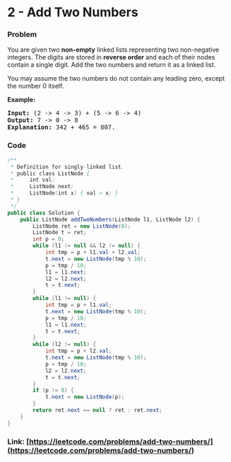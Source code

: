 # 2 - Add Two Numbers

### Problem
<p>You are given two <b>non-empty</b> linked lists representing two non-negative integers. The digits are stored in <b>reverse order</b> and each of their nodes contain a single digit. Add the two numbers and return it as a linked list.</p>

<p>You may assume the two numbers do not contain any leading zero, except the number 0 itself.</p>

<p><b>Example:</b></p>

<pre>
<b>Input:</b> (2 -&gt; 4 -&gt; 3) + (5 -&gt; 6 -&gt; 4)
<b>Output:</b> 7 -&gt; 0 -&gt; 8
<b>Explanation:</b> 342 + 465 = 807.
</pre>


### Code
```java
/**
 * Definition for singly-linked list.
 * public class ListNode {
 *     int val;
 *     ListNode next;
 *     ListNode(int x) { val = x; }
 * }
 */
public class Solution {
    public ListNode addTwoNumbers(ListNode l1, ListNode l2) {
        ListNode ret = new ListNode(0);
        ListNode t = ret;
        int p = 0;
        while (l1 != null && l2 != null) {
            int tmp = p + l1.val + l2.val;
            t.next = new ListNode(tmp % 10);
            p = tmp / 10;
            l1 = l1.next;
            l2 = l2.next;
            t = t.next;
        }
        while (l1 != null) {
            int tmp = p + l1.val;
            t.next = new ListNode(tmp % 10);
            p = tmp / 10;
            l1 = l1.next;
            t = t.next;
        }
        while (l2 != null) {
            int tmp = p + l2.val;
            t.next = new ListNode(tmp % 10);
            p = tmp / 10;
            l2 = l2.next;
            t = t.next;
        }
        if (p != 0) {
            t.next = new ListNode(p);
        }
        return ret.next == null ? ret : ret.next;
    }
}
```
### Link: [https://leetcode.com/problems/add-two-numbers/](https://leetcode.com/problems/add-two-numbers/)
